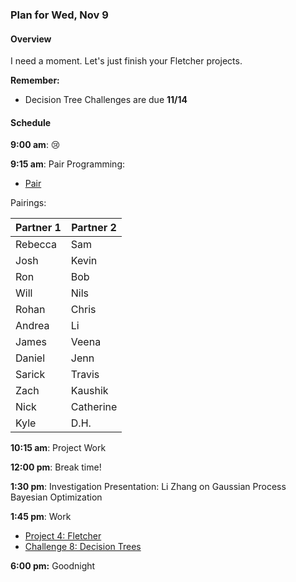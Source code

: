 ### Plan for Wed, Nov 9

#### Overview

I need a moment.  Let's just finish your Fletcher projects.


**Remember:**
* Decision Tree Challenges are due **11/14**

#### Schedule

**9:00 am**: :cry:

**9:15 am**: Pair Programming:  
  * [Pair](pair-path-sum.md)   

Pairings:  

| Partner 1 | Partner 2 |
|------|-----|
| Rebecca | Sam |
| Josh | Kevin |
| Ron | Bob |
| Will | Nils |
| Rohan | Chris |
| Andrea | Li |
| James | Veena |
| Daniel | Jenn |
| Sarick | Travis |
| Zach | Kaushik |
| Nick | Catherine |
| Kyle | D.H. |

**10:15 am**: Project Work

**12:00 pm**: Break time!

**1:30 pm**: Investigation Presentation: Li Zhang on Gaussian Process Bayesian Optimization

**1:45 pm**: Work
* [Project 4: Fletcher](/projects/04-fletcher)
* [Challenge 8: Decision Trees](/challenges/08-decision_tree)

**6:00 pm:** Goodnight
